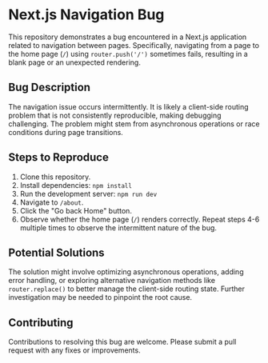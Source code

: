 # Next.js Navigation Bug

This repository demonstrates a bug encountered in a Next.js application related to navigation between pages.  Specifically, navigating from a page to the home page (`/`) using `router.push('/')` sometimes fails, resulting in a blank page or an unexpected rendering. 

## Bug Description
The navigation issue occurs intermittently. It is likely a client-side routing problem that is not consistently reproducible, making debugging challenging. The problem might stem from asynchronous operations or race conditions during page transitions.

## Steps to Reproduce
1. Clone this repository.
2. Install dependencies: `npm install`
3. Run the development server: `npm run dev`
4. Navigate to `/about`.
5. Click the "Go back Home" button.
6. Observe whether the home page (`/`) renders correctly.  Repeat steps 4-6 multiple times to observe the intermittent nature of the bug.

## Potential Solutions
The solution might involve optimizing asynchronous operations, adding error handling, or exploring alternative navigation methods like `router.replace()` to better manage the client-side routing state.  Further investigation may be needed to pinpoint the root cause.

## Contributing
Contributions to resolving this bug are welcome.  Please submit a pull request with any fixes or improvements.